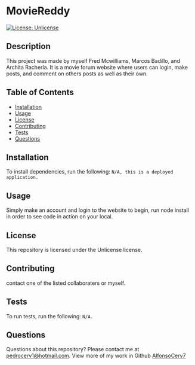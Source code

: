 # MovieReddy
[![License: Unlicense](https://img.shields.io/badge/license-Unlicense-blue.svg)](http://unlicense.org/)
## Description
This project was made by myself Fred Mcwilliams, Marcos Badillo, and Archita Racherla. It is a movie forum website where users can login, make posts, and comment on others posts as well as their own. 
## Table of Contents
* [Installation](#installation)
* [Usage](#usage)
* [License](#license)
* [Contributing](#contributing)
* [Tests](#tests)
* [Questions](#questions)
## Installation
To install dependencies, run the following:
`
N/A, this is a deployed application.
`
## Usage
Simply make an account and login to the website to begin, run node install in order to see code in action on your local. 
## License
This repository is licensed under the Unlicense license.
## Contributing
contact one of the listed collaboraters or myself. 
## Tests
To run tests, run the following:
`
N/A.
`
## Questions
Questions about this repository? Please contact me at [pedrocerv1@hotmail.com](mailto:pedrocerv1@hotmail.com). View more of my work in Github [AlfonsoCerv7](https://github.com/AlfonsoCerv7) 

